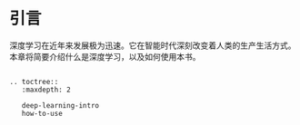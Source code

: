 # 引言

深度学习在近年来发展极为迅速。它在智能时代深刻改变着人类的生产生活方式。本章将简要介绍什么是深度学习，以及如何使用本书。

```eval_rst

.. toctree::
   :maxdepth: 2

   deep-learning-intro
   how-to-use

```
